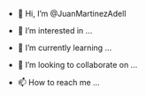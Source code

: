 - 👋 Hi, I’m @JuanMartinezAdell


- 👀 I’m interested in ...
- 🌱 I’m currently learning ...
- 💞️ I’m looking to collaborate on ...
- 📫 How to reach me ...

<!---
JuanMartinezAdell/JuanMartinezAdell is a ✨ special ✨ repository because its `README.md` (this file) appears on your GitHub profile.
You can click the Preview link to take a look at your changes.
--->
